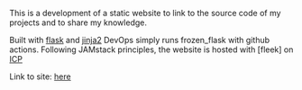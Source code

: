 This is a development of a static website to link to the source code of my projects and to share my knowledge.

Built with [flask](https://flask.palletsprojects.com/en/1.1.x/) and  [jinja2](https://www.palletsprojects.com/p/jinja/)
DevOps simply runs frozen_flask with github actions.
Following JAMstack principles, the website is hosted with [fleek] on [ICP](https://fleek.co/internet-computer-hosting/)

Link to site: [here](lzmx4-oyaaa-aaaad-qcbha-cai.ic.fleek.co)
